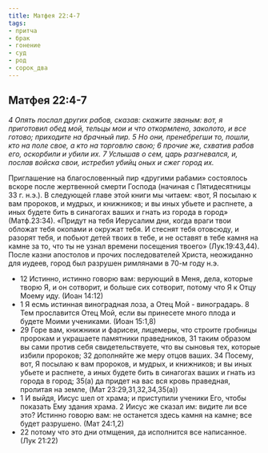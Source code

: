 ```yaml
---
title: Матфея 22:4-7
tags: 
- притча
- брак
- гонение
- суд
- род
- сорок_два
---
```


## Матфея 22:4-7

*4 Опять послал других рабов, сказав: скажите званым: вот, я приготовил обед мой, тельцы мои и что откормлено, заколото, и все готово; приходите на брачный пир. 5 Но они, пренебрегши то, пошли, кто на поле свое, а кто на торговлю свою; 6 прочие же, схватив рабов его, оскорбили и убили их. 7 Услышав о сем, царь разгневался, и, послав войска свои, истребил убийц оных и сжег город их.*

Приглашение на благословенный пир «другими рабами» состоялось вскоре после жертвенной смерти Господа (начиная с Пятидесятницы 33 г. н.э.). В следующей главе этой книги мы читаем: «вот, Я посылаю к вам пророков, и мудрых, и книжников; и вы иных убьете и распнете, а иных будете бить в синагогах ваших и гнать из города в город» (Матф.23:34). «Придут на тебя Иерусалим дни, когда враги твои обложат тебя окопами и окружат тебя. И стеснят тебя отовсюду, и разорят тебя, и побьют детей твоих в тебе, и не оставят в тебе камня на камне за то, что ты не узнал времени посещения твоего» (Лук.19:43,44). После казни апостолов и прочих последователей Христа, неожиданно для иудеев, город был разрушен римлянами в 70-м году н.э. 

- 12 Истинно, истинно говорю вам: верующий в Меня, дела, которые творю Я, и он сотворит, и больше сих сотворит, потому что Я к Отцу Моему иду. (Иоан 14:12)
- 1 Я есмь истинная виноградная лоза, а Отец Мой - виноградарь. 8 Тем прославится Отец Мой, если вы принесете много плода и будете Моими учениками. (Иоан 15:1,8)
- 29 Горе вам, книжники и фарисеи, лицемеры, что строите гробницы пророкам и украшаете памятники праведников, 31 таким образом вы сами против себя свидетельствуете, что вы сыновья тех, которые избили пророков; 32 дополняйте же меру отцов ваших. 34 Посему, вот, Я посылаю к вам пророков, и мудрых, и книжников; и вы иных убьете и распнете, а иных будете бить в синагогах ваших и гнать из города в город; 35(а) да придет на вас вся кровь праведная, пролитая на земле, (Мат 23:29,31,32,34,35(а))
- 1 И выйдя, Иисус шел от храма; и приступили ученики Его, чтобы показать Ему здания храма. 2 Иисус же сказал им: видите ли все это? Истинно говорю вам: не останется здесь камня на камне; все будет разрушено. (Мат 24:1,2)
- 22 потому что это дни отмщения, да исполнится все написанное. (Лук 21:22)